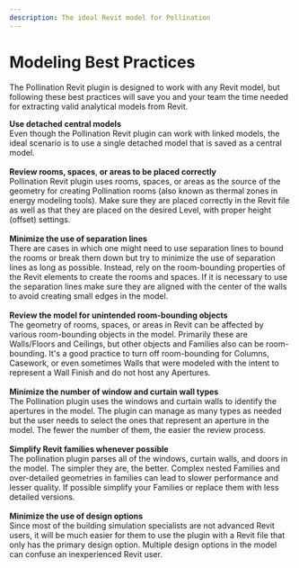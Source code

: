 ```yaml
---
description: The ideal Revit model for Pollination
---
```


# Modeling Best Practices

The Pollination Revit plugin is designed to work with any Revit model, but following these best practices will save you and your team the time needed for extracting valid analytical models from Revit.

**Use detached central models**\
Even though the Pollination Revit plugin can work with linked models, the ideal scenario is to use a single detached model that is saved as a central model.\
\
**Review rooms, spaces**, **or areas to be placed correctly**\
Pollination Revit plugin uses rooms, spaces, or areas as the source of the geometry for creating Pollination rooms (also known as thermal zones in energy modeling tools). Make sure they are placed correctly in the Revit file as well as that they are placed on the desired Level, with proper height (offset) settings.\
\
**Minimize the use of separation lines**\
There are cases in which one might need to use separation lines to bound the rooms or break them down but try to minimize the use of separation lines as long as possible. Instead, rely on the room-bounding properties of the Revit elements to create the rooms and spaces. If it is necessary to use the separation lines make sure they are aligned with the center of the walls to avoid creating small edges in the model.\
\
**Review the model for unintended room-bounding objects**\
The geometry of rooms, spaces, or areas in Revit can be affected by various room-bounding objects in the model. Primarily these are Walls/Floors and Ceilings, but other objects and Families also can be room-bounding. It's a good practice to turn off room-bounding for Columns, Casework, or even sometimes Walls that were modeled with the intent to represent a Wall Finish and do not host any Apertures.\
\
**Minimize the number of window and curtain wall types**\
The Pollination plugin uses the windows and curtain walls to identify the apertures in the model. The plugin can manage as many types as needed but the user needs to select the ones that represent an aperture in the model. The fewer the number of them, the easier the review process.\
\
**Simplify Revit families whenever possible**\
The pollination plugin parses all of the windows, curtain walls, and doors in the model. The simpler they are, the better. Complex nested Families and over-detailed geometries in families can lead to slower performance and lesser quality. If possible simplify your Families or replace them with less detailed versions.\
\
**Minimize the use of design options**\
Since most of the building simulation specialists are not advanced Revit users, it will be much easier for them to use the plugin with a Revit file that only has the primary design option. Multiple design options in the model can confuse an inexperienced Revit user.
